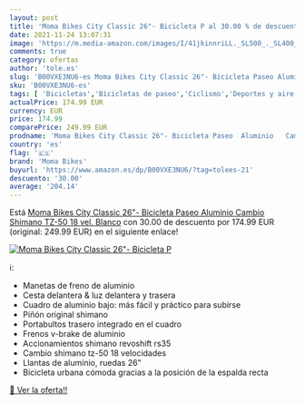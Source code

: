 ```yaml
---
layout: post
title: 'Moma Bikes City Classic 26"- Bicicleta P al 30.00 % de descuento'
date: 2021-11-24 13:07:31
image: 'https://m.media-amazon.com/images/I/41jkinnriLL._SL500_._SL400_.jpg'
comments: true
category: ofertas
author: 'tole.es'
slug: 'B00VXE3NU6-es Moma Bikes City Classic 26"- Bicicleta Paseo Aluminio...'
sku: 'B00VXE3NU6-es'
tags: [ 'Bicicletas','Bicicletas de paseo','Ciclismo','Deportes y aire libre','Ropa y equipo para deportes','bicicleta','moma bikes', ]
actualPrice: 174.99 EUR
currency: EUR
price: 174.99
comparePrice: 249.99 EUR
prodname: 'Moma Bikes City Classic 26"- Bicicleta Paseo  Aluminio   Cambio Shimano TZ-50 18 vel.  Blanco'
country: 'es'
flag: '🇪🇸'
brand: 'Moma Bikes'
buyurl: 'https://www.amazon.es/dp/B00VXE3NU6/?tag=tolees-21'
descuento: '30.00'
average: '204.14'
---
```


Está [Moma Bikes City Classic 26"- Bicicleta Paseo  Aluminio   Cambio Shimano TZ-50 18 vel.  Blanco](https://www.amazon.es/dp/B00VXE3NU6/?tag=tolees-21) con 30.00 de descuento por 174.99 EUR (original: 249.99 EUR) en el siguiente enlace!

[![Moma Bikes City Classic 26"- Bicicleta P](https://m.media-amazon.com/images/I/41jkinnriLL._SL500_._SL400_.jpg)](https://www.amazon.es/dp/B00VXE3NU6/?tag=tolees-21)

ℹ️:

- Manetas de freno de aluminio
- Cesta delantera & luz delantera y trasera
- Cuadro de aluminio bajo: más fácil y práctico para subirse
- Piñón original shimano
- Portabultos trasero integrado en el cuadro
- Frenos v-brake de aluminio
- Accionamientos shimano revoshift rs35
- Cambio shimano tz-50 18 velocidades
- Llantas de aluminio, ruedas 26"
- Bicicleta urbana cómoda gracias a la posición de la espalda recta

[🛒 Ver la oferta!!](https://www.amazon.es/dp/B00VXE3NU6/?tag=tolees-21)
